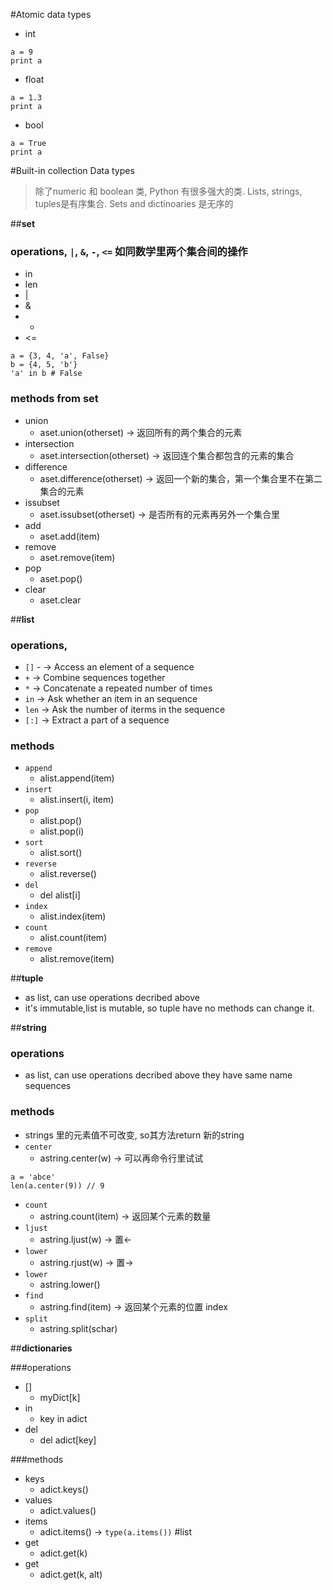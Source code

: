#Atomic data types

 - int
 
```
a = 9
print a
```

 - float

```
a = 1.3
print a
```

 - bool

```
a = True
print a
```

#Built-in collection Data types

 > 除了numeric 和 boolean 类, Python 有很多强大的类. Lists, strings, tuples是有序集合. Sets and dictinoaries 是无序的 
 

##**set**

### operations, `|`, `&`, `-`, `<=` 如同数学里两个集合间的操作
  - in
  - len
  - | 
  - &
  - -
  - <=

```
a = {3, 4, 'a', False}
b = {4, 5, 'b'}
'a' in b # False
```

### methods from set
 
  - union
    - aset.union(otherset) -> 返回所有的两个集合的元素
  - intersection
    - aset.intersection(otherset) -> 返回连个集合都包含的元素的集合
  - difference
    - aset.difference(otherset) -> 返回一个新的集合，第一个集合里不在第二集合的元素
  - issubset
    - aset.issubset(otherset) -> 是否所有的元素再另外一个集合里
  - add
    - aset.add(item)
  - remove
    - aset.remove(item)
  - pop
    - aset.pop()
  - clear
    - aset.clear
    
    
##**list**
### operations, 
 - `[]` - -> Access an element of a sequence
 - `+` -> Combine sequences together
 - `*` -> Concatenate a repeated number of times
 - `in` -> Ask whether an item in an sequence
 - `len` -> Ask the number of iterms in the sequence
 - `[:]` -> Extract a part of a sequence
 
### methods
 - `append`
   - alist.append(item)
 - `insert`
   - alist.insert(i, item)
 - `pop`
   - alist.pop()
   - alist.pop(i)
 - `sort`
   - alist.sort()
 - `reverse`
   - alist.reverse()
 - `del`
   - del alist[i]
 - `index`
   - alist.index(item)
 - `count`
   - alist.count(item)
 - `remove`
   - alist.remove(item)
   
##**tuple**
 - as list, can use operations decribed above
 - it's immutable,list is mutable, so tuple have no methods can change it.
 
##**string**

### operations
 - as list, can use operations decribed above they have same name sequences
 
### methods
 - strings 里的元素值不可改变, so其方法return 新的string
 - `center`
   - astring.center(w) -> 可以再命令行里试试
   
```
a = 'abce'
len(a.center(9)) // 9
```

 - `count`
   - astring.count(item)  -> 返回某个元素的数量
 - `ljust` 
   - astring.ljust(w) -> 置←
 - `lower`
   - astring.rjust(w) -> 置→
 - `lower`
   - astring.lower() 
 - `find` 
   - astring.find(item) -> 返回某个元素的位置 index   
 - `split`
   - astring.split(schar)

##**dictionaries**

###operations
 - []
   - myDict[k]
 - in
   - key in adict
 - del
   - del adict[key]
  
###methods

 - keys
   - adict.keys()
 - values
   - adict.values()
 - items
   - adict.items() -> `type(a.items())` #list
 - get
   - adict.get(k)
 - get
   - adict.get(k, alt)
